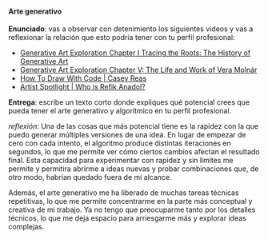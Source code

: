 #### Arte generativo

**Enunciado**: vas a observar con detenimiento los siguientes videos y vas a reflexionar la relación que esto 
podría tener con tu perfil profesional:

- [Generative Art Exploration Chapter I Tracing the Roots: The History of Generative Art](https://youtu.be/d2LC6Am9bZI?si=IK0T-uEZbbQHUncX)
- [Generative Art Exploration Chapter V: The Life and Work of Vera Molnár](https://youtu.be/8tNESHtfkr0?si=8BHqZHUPcML8buCA)  
- [How To Draw With Code | Casey Reas](https://youtu.be/_8DMEHxOLQE?si=7a4UMzEpKgSninVb)  
- [Artist Spotlight | Who is Refik Anadol?](https://youtu.be/zBYVm2wYzDU?si=IOUOOhTEr5l9qTu1)

**Entrega**: escribe un texto corto donde expliques qué potencial crees que pueda tener el arte generativo y algorítmico en tu perfil profesional.

*reflexión*: Una de las cosas que más potencial tiene es la rapidez con la que puedo generar múltiples versiones de una idea. En lugar de empezar de cero con cada intento, el algoritmo produce distintas iteraciones en segundos, lo que me permite ver cómo ciertos cambios afectan el resultado final. Esta capacidad para experimentar con rapidez y sin límites me permite y permitira abrirme a ideas nuevas y probar combinaciones que, de otro modo, habrían quedado fuera de mi alcance.

Además, el arte generativo me ha liberado de muchas tareas técnicas repetitivas, lo que me permite concentrarme en la parte más conceptual y creativa de mi trabajo. Ya no tengo que preocuparme tanto por los detalles técnicos, lo que me deja espacio para arriesgarme más y explorar ideas complejas.
